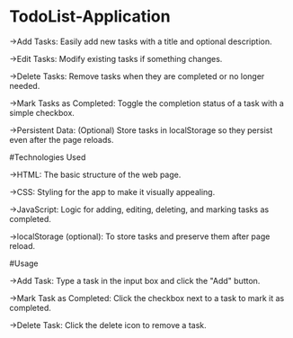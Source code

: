 # TodoList-Application
->Add Tasks: Easily add new tasks with a title and optional description.

->Edit Tasks: Modify existing tasks if something changes.

->Delete Tasks: Remove tasks when they are completed or no longer needed.

->Mark Tasks as Completed: Toggle the completion status of a task with a simple checkbox.

->Persistent Data: (Optional) Store tasks in localStorage so they persist even after the page reloads.

#Technologies Used

->HTML: The basic structure of the web page.

->CSS: Styling for the app to make it visually appealing.

->JavaScript: Logic for adding, editing, deleting, and marking tasks as completed.

->localStorage (optional): To store tasks and preserve them after page reload.

#Usage

->Add Task: Type a task in the input box and click the "Add" button.

->Mark Task as Completed: Click the checkbox next to a task to mark it as completed.

->Delete Task: Click the delete icon to remove a task.
